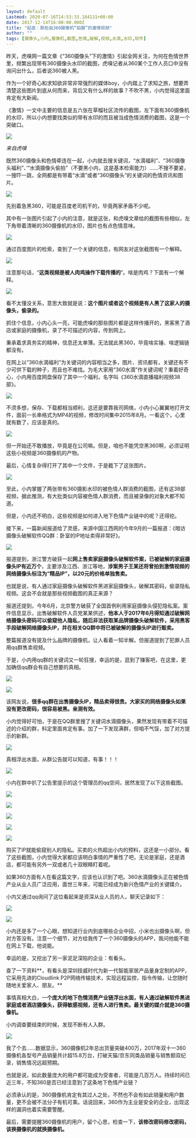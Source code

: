 ```yaml
---
layout: default
Lastmod: 2020-07-16T14:53:33.184131+00:00
date: 2017-12-14T16:00:00.000Z
title: "起底：那些由360摄像机“拍摄”的激情视频"
author: ""
tags: [摄像头,小内,摄像机,截图,色情,破解,视频,水滴,水印,软件]
---
```


昨天，虎嗅网一篇文章《“360摄像头”下的激情》引起全网关注，为何在色情世界里，频繁出现带有360摄像头水印的截图，虎嗅记者从360某个工作人员口中没有询问出什么，后者说360被人黑。  

作为一个好奇心和求知欲非常非常强烈的媒体boy，小内踏上了求知之旅，想要弄清楚这些图片到底从何而来，背后又有什么样的故事？不吹不黑，小内觉得这里面肯定有大新闻。

《激情》一文中主要的信息是五六张在草榴社区流传的截图，左下面有360摄像机的水印，所以小内想要找类似的带有水印的而且被当成色情消费的截图，这是一个突破口。

![](https://images.weserv.nl/?url=https%3A//pic1.zhimg.com/v2-3915d4f16c159a7f3d64c51eff4f9dc6_b.jpg)

_来自虎嗅_

既然360摄像头和色情牵连在一起，小内就去搜关键词，“水滴福利”、“360摄像头福利”、’“水滴摄像头偷拍”（不要黑小内，这是基本检索能力）……不搜不要紧，一搜吓一跳，全网都是有带着“水滴”或者“360摄像头”的关键词的色情资讯和图片。

![](https://images.weserv.nl/?url=https%3A//pic2.zhimg.com/v2-36ed16e04e78ba122beac5c74259b9fc_b.jpg)

先别着急黑360，可能是百度老司机干的，毕竟两家矛盾不少呢。

其中有一张图片引起了小内的注意，就是这张，和虎嗅文章给的截图有些相似，左下角带着清晰的360摄像机的水印，图片也有点色情意味。

![](https://images.weserv.nl/?url=https%3A//pic2.zhimg.com/v2-a4c32550151e47452b761199d5fdf9b3_b.jpg)

通过百度图片的检索，查到了一个关键的信息，有网友对这张截图有一个解释。

![](https://images.weserv.nl/?url=https%3A//picb.zhimg.com/v2-c41cce0d5f158a866b930e67b0ff9613_b.jpg)

注意那句话，“**这类视频是被人肉鸡操作下载传播的**”。啥是肉鸡？下面有一个解释。

![](https://images.weserv.nl/?url=https%3A//pic3.zhimg.com/v2-a006b8fb72c2514e82efd8a9639ed271_b.jpg)

看不太懂没关系，意思大致就是说：**这个图片或者这个视频是有人黑了这家人的摄像头，偷录的。**

抓住个信息，小内心头一亮，可能虎嗅的那些图片都是这样传播开的，黑客黑了酒店或家庭的摄像机，录了不可描述的内容，传到网上。

秉承着求真务实的精神，信息还太单薄。无法就此黑360，毕竟啥实锤、啥逻辑链都没有。

在网上以“360水滴福利”为关键词的内容相当之多，图片、资讯都有，关键还有不少可供下载的种子，而且也不难找。为毛大家用“360水滴”作关键词呢？秉着好奇心，小内用百度网盘保存了其中一个福利，名字叫《360水滴直播福利视频38部》。

![](https://images.weserv.nl/?url=https%3A//pic3.zhimg.com/v2-dd5c8f3170fae6b945cbd188c414dc5d_b.jpg)

不须多想，保存、下载都相当顺利，这还是要靠我司网络，小内小心翼翼地打开文件，面前一长串格式为MP4的视频，修改时间集中2015年8月。一看这个，心里就有数了，应该是真的。

![](https://images.weserv.nl/?url=https%3A//pic3.zhimg.com/v2-835c7aeeb17f43e1ee6ec7e713afeb6b_b.jpg)

但一开始还不敢播放，毕竟是在公司嘛。但是，咱也不能凭空黑360啊，必须证明这些小视频是360摄像机的产物。

最后，心情复杂得打开了其中一个文件，于是截下了这张图片。

![](https://images.weserv.nl/?url=https%3A//pic4.zhimg.com/v2-f0c3f8d99095c9fc6d70dd7f7f66e05d_b.jpg)

至此，小内掌握了两张带有360摄影水印的被色情人群消费的截图，还有这38部视频，据此推测，有大批类似内容被色情人群消费，而且被录像的对象大都不知道。

但是，小内还不明白，这些视频是如何进入地下色情产业链中的呢？还得挖。

接下来，一篇新闻报道给了灵感，来源中国江西网的今年9月的一篇报道：《暗访摄像头破解软件QQ群：卧室的IP地址卖得非常好》。

![](https://images.weserv.nl/?url=https%3A//pic4.zhimg.com/v2-f8e589ca3ed4c0d1ea192cfcae4265f5_b.jpg)

报道提到，浙江警方破获一起**网上售卖家庭摄像头破解软件案，已被破解的家庭摄像头IP有近万个**，主要涉及江西、浙江等地，**涉案男子王某还将曾拍到激情视频的网络摄像头标注为“精品IP”，以20元的价格单独售卖。**

也就是说，有人通过家庭摄像头破解软件黑进家庭摄像头，破解其密码，偷录隐私视频。这会不会就是那些视频截图的真正来源？

报道还提到，今年6月，北京警方破获了全国首例利用家庭摄像头侵犯隐私案。案件信息显示，出售破解软件人员党某某供述，**他本人于2017年6月得知通过破解网络摄像头密码可以偷窥他人隐私，随后非法获取某品牌摄像头破解软件，采用黑客手段破解网络摄像头IP，并在相关QQ群中将已被破解的摄像头IP进行贩卖。**

整篇报道没有提及什么品牌的摄像机，让人看着一知半解。但报道提到了犯罪人员用qq群售卖视频。

于是，小内用qq群的关键词又一轮狂搜，幸运的是，逛到了赚客吧，在这里，更加确信qq群会有自己想要的真相。

![](https://images.weserv.nl/?url=https%3A//pic1.zhimg.com/v2-2fa59dbfa7a5b31cce936b5f58786a92_b.jpg)

![](https://images.weserv.nl/?url=https%3A//pic1.zhimg.com/v2-eb907c70e9ec5fdceafc924af2fe0a42_b.jpg)

该网友说，**很多qq群在出售摄像头IP，精品卖得很贵。大家买的网络摄像头如果没有更改密码，很容易被黑。亲测有效。**

小内觉得好可怕，于是在QQ群里搜了关键词水滴摄像头，果然发现有带着不可描述的介绍的群，料定里面肯定有事。加了一下发现满群，但咱不气馁，加了对方提示的新群。

![](https://images.weserv.nl/?url=https%3A//pic4.zhimg.com/v2-b14d198db91e304b808df6a20d868ce3_b.jpg)

真相浮出水面，从群公告就可以知道，有事！！！

![](https://images.weserv.nl/?url=https%3A//pic1.zhimg.com/v2-26fb6012dbb4d1cfe7c431ef5d5703af_b.jpg)

小内在群中扒了公告里提示的这个管理员的qq空间，居然发现了以下这些截图。

![](https://images.weserv.nl/?url=https%3A//pic1.zhimg.com/v2-ee7065d933c78e5cdc6989e9973165e9_b.jpg)

![](https://images.weserv.nl/?url=https%3A//pic3.zhimg.com/v2-4654b203ac507dec6eb63e610c592a42_b.jpg)

![](https://images.weserv.nl/?url=https%3A//pic4.zhimg.com/v2-3adb442b8b0accd1263f1787e9317208_b.jpg)

![](https://images.weserv.nl/?url=https%3A//pic2.zhimg.com/v2-44250087068cac60cf7444c852a8abb1_b.jpg)

![](https://images.weserv.nl/?url=https%3A//pic2.zhimg.com/v2-3314a45b528a3bc4ff84f8f96ded3082_b.jpg)

购买了IP就能偷窥别人的隐私。买卖的火热超出小内的预料，这还是一小部分。看了这些截图，小内觉得大家都应该明白事情的严重性了吧，无论是家庭，还是酒店，都可能有另外一双或者几十双眼睛盯着呢。  

如果360方面有人在看这篇文字，应该也认识到了吧。360水滴摄像头正在被色情产业从业人员广泛应用，面世三年来，可能已经成为新兴色情产业的关键媒介。

小内又通过qq询问了这位看起来是资深从业人员的人，聊天记录如下：

![](https://images.weserv.nl/?url=https%3A//pic4.zhimg.com/v2-0d029c038bf3368f53404eead88193f0_b.jpg)

![](https://images.weserv.nl/?url=https%3A//pic2.zhimg.com/v2-06290eac1cc3cc81f4a16374375ea6e2_b.jpg)

小内还是多了一个心眼，想知道行业内到底哪些企业中招，小米也出摄像头啊，但对方答没有。注意一个细节，对方给我传了一个360摄像头的APP，我问他能不能在网上下载，他说能。

幸运的是，又挖出了另一家泥足深陷的企业：有看头。

查了一下资料**，有看头是深圳技威时代为新一代智能家居产品量身定制的APP，它采用先进的Cloudlink P2P网络传输技术，实现远程监控，指令传输，让您随时随地关爱家人、朋友。**

事情真相大白，一**个庞大的地下色情消费产业链浮出水面，有人通过破解软件黑进家庭或者酒店摄像头，获得敏感视频，还有人进行售卖。最关键的媒介就是360摄像机。**

小内调查要结束的时候，发现不断有人入群。

![](https://images.weserv.nl/?url=https%3A//pic2.zhimg.com/v2-94da58f3cbc776556837c65e0d5849dc_b.jpg)

我了个去……数据显示，360摄像机2年总出货量突破400万，2017年双十一360摄像机各型号产品销量共计超15.8万台，打破天猫/京东同类品销量与销售额双纪录，销售情况远超预期。

也就是说，如此数量庞大的用户都可能成为受害者，可能是几百万人。持续时间已近三年，不知360是否已经注意到了这条地下色情产业链？

必须承认的是，360摄像机肯定有其过人之处，不然也不会有如此销量和用户数量，更不会被不法分子有机可乘。话说回来，360作为主业是安全的企业，出现这样的漏洞也着实需要警醒。

最后，需要提醒360摄像机的用户，留个心思，检查一下，**该修改密码修改密码，该换摄像机的就换摄像机。**

